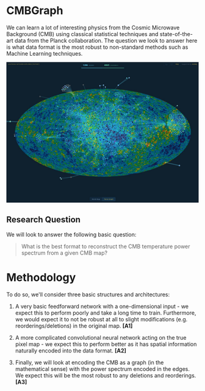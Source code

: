 # CMBGraph

We can learn a lot of interesting physics from the Cosmic Microwave Background (CMB) using classical statistical techniques and state-of-the-art data from the Planck collaboration. The question we look to answer here is what data format is the most robust to non-standard methods such as Machine Learning techniques.

![cmbgraph](Notes/Article/overlay.jpg)

## Research Question

We will look to answer the following basic question:

> What is the best format to reconstruct the CMB temperature power spectrum from a given CMB map?

# Methodology

To do so, we'll consider three basic structures and architectures:

1. A very basic feedforward network with a one-dimensional input - we expect this to perform poorly and take a long time to train. Furthermore, we would expect it to not be robust at all to slight modifications (e.g. reorderings/deletions) in the original map. **[A1]**

2. A more complicated convolutional neural network acting on the true pixel map - we expect this to perform better as it has spatial information naturally encoded into the data format. **[A2]**

3. Finally, we will look at encoding the CMB as a graph (in the mathematical sense) with the power spectrum encoded in the edges. We expect this will be the most robust to any deletions and reorderings. **[A3]**
